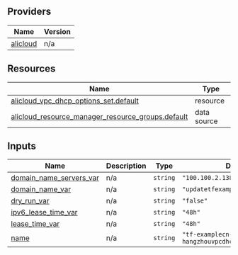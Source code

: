 <!-- BEGIN_TF_DOCS -->
## Providers

| Name | Version |
|------|---------|
| <a name="provider_alicloud"></a> [alicloud](#provider\_alicloud) | n/a |

## Resources

| Name | Type |
|------|------|
| [alicloud_vpc_dhcp_options_set.default](https://registry.terraform.io/providers/hashicorp/alicloud/latest/docs/resources/vpc_dhcp_options_set) | resource |
| [alicloud_resource_manager_resource_groups.default](https://registry.terraform.io/providers/hashicorp/alicloud/latest/docs/data-sources/resource_manager_resource_groups) | data source |

## Inputs

| Name | Description | Type | Default | Required |
|------|-------------|------|---------|:--------:|
| <a name="input_domain_name_servers_var"></a> [domain\_name\_servers\_var](#input\_domain\_name\_servers\_var) | n/a | `string` | `"100.100.2.138"` | no |
| <a name="input_domain_name_var"></a> [domain\_name\_var](#input\_domain\_name\_var) | n/a | `string` | `"updatetfexample47149.com"` | no |
| <a name="input_dry_run_var"></a> [dry\_run\_var](#input\_dry\_run\_var) | n/a | `string` | `"false"` | no |
| <a name="input_ipv6_lease_time_var"></a> [ipv6\_lease\_time\_var](#input\_ipv6\_lease\_time\_var) | n/a | `string` | `"48h"` | no |
| <a name="input_lease_time_var"></a> [lease\_time\_var](#input\_lease\_time\_var) | n/a | `string` | `"48h"` | no |
| <a name="input_name"></a> [name](#input\_name) | n/a | `string` | `"tf-examplecn-hangzhouvpcdhcpoptionsset47149"` | no |
<!-- END_TF_DOCS -->    